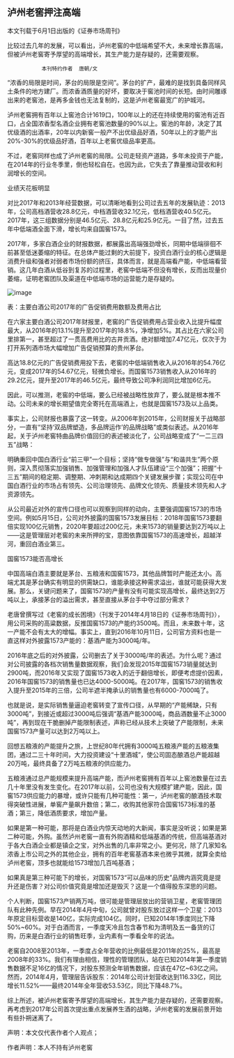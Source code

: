 ## 泸州老窖押注高端
本文刊载于6月1日出版的《证券市场周刊》

比较过去几年的发展，可以看出，泸州老窖的中低端希望不大，未来增长靠高端，但被泸州老窖寄予厚望的高端增长，其生产能力是存疑的，还需要观察。

               本刊特约作者  唐朝/文

“浓香的局限是时间，茅台的局限是空间”。茅台的扩产，最难的是找到具备同样风土条件的地方建厂。而浓香酒质量的好坏，要取决于窖池时间的长短。由时间雕琢出来的老窖池，是再多金钱也无法复制的，这是泸州老窖最宽广的护城河。



泸州老窖拥有百年以上窖池合计1619口，100年以上的还在持续使用的窖池有近百口，占全国浓香型名酒企业拥有老窖池数量的90%以上。窖池的年龄，决定了其优级酒的出酒率，20年以内新窖一般产不出优级品好酒，50年以上的才能产出20%-30%的优级品好酒，百年以上老窖优级品率更高。



不过，老窖同样也成了泸州老窖的局限。公司走轻资产道路，多年未投资于产能，在2014年的行业冬季里，倒也轻松自在。也因为此，它失去了靠量推动营收和利润增长的空间。

 

业绩天花板明显

对比2017年和2013年经营数据，可以清晰地看到公司过去五年的发展轨迹：2013年，公司高档酒营收28.8亿元，中档酒营收32.1亿元，低档酒营收40.5亿元。2017年，这三组数据分别是46.5亿元、28.8亿元和25.9亿元。一目了然，过去五年中低端酒全面下滑，增长均来自国窖1573。



2017年，多家白酒企业的财报数据，都展露出高端强劲增长，同期中低端徘徊不前甚至低迷萎缩的特征。在总体产能过剩的大前提下，投资白酒行业的核心逻辑是消费升级和强者对弱者市场份额的挤压，具体而言，就是高端看产能，中低端看营销。这几年白酒从低谷到复苏的过程里，老窖中低端不但没有增长，反而出现量价萎缩，证明老窖团队及渠道在中低端市场的运营能力是存疑的。  

![image](https://github.com/fengyumozhu/tsf/assets/6201828/7c7950bd-625f-4b91-8aed-cddcec1997af)


表：主要白酒公司2017年的广告促销费用数额及费用占比



在六家主要白酒公司2017年财报里，老窖的广告促销费用占营业收入比提升幅度最大，从2016年的13.1%提升至2017年的18.8%，净增加5%。其占比在六家公司里排第一，甚至超过了一贯高费用比的古井贡酒。绝对额增加7.47亿元，仅次于为打开系列酒市场大幅增加广告促销预算的贵州茅台。



高达18.8亿元的广告促销费用投下去，老窖的中低端销售收入从2016年的54.76亿元，变成2017年的54.67亿元，轻微负增长。而国窖1573销售收入从2016年的29.2亿元，提升至2017年的46.5亿元，最终导致公司净利润同比增加6亿元。



因此，可以推测，老窖的中低端，要么已经被战略性放弃了，要么就是根本推不动。公司未来的增长期望值完全寄托在高端酒上，也就是国窖1573及以上品类。



事实上，公司财报也暴露了这一转变。从2006年到2015年，公司财报关于战略部分，一直有“坚持‘双品牌塑造，多品牌运作’的品牌战略”或类似表述。从2016年起，关于泸州老窖特曲品牌价值回归的表述被淡化了，公司战略变成了“一二三四五”战略：



明确重回中国白酒行业“前三甲”一个目标；坚持“做专做强”与“和谐共生”两个原则，深入贯彻落实加强销售、加强管理和加强人才队伍建设“三个加强”；把握“十三五”期间的稳定期、调整期、冲刺期和达成期四个关键发展步骤；实现公司在中国白酒行业的市场占有领先、公司治理领先、品牌文化领先、质量技术领先和人才资源领先。



从公司最近对外的宣传口径也可以观察到同样的动向，主要强调国窖1573的市场空间。例如5月15日，公司对外披露的国窖1573发展目标：2018年国窖1573要翻倍实现100亿元销售，2020年要超过200亿元，未来1573的销量要达到2万吨以上——这是管理层对老窖的未来所押的宝，意图依靠国窖1573的高速增长，超越洋河，重回白酒业第三。

 

国窖1573能否高增长

中国高端白酒主要就是茅台、五粮液和国窖1573，其他品牌暂时产能还太小。高端尤其是茅台确实有明显的供需缺口，谁能承接这种需求溢出，谁就可能获得大发展。那么，关键问题来了，国窖1573的产量有没有可能实现高增长，最终达到2万吨以上，承接茅台的溢出需求，甚至直接从茅台手中夺过部分需求？ 



老唐曾撰写过《老窖的成长困境》（刊发于2014年4月18日的《证券市场周刊》），用公司采购的高粱数据，反推国窖1573的产能约3500吨。而且，未来数十年，这一产能不会有太大的增幅。事实上，直到2016年10月11日，公司官方资料也是一直这样对外披露1573产能的：基酒产能为3000吨/年。



2016年底之后的对外披露，公司删去了关于3000吨/年的表述。为什么呢？通过对公司披露的各档次销售量数据观察，我们会发现2015年国窖1573销量就达到2900吨，而2016年又实现了国窖1573收入的近于翻倍增长，即便考虑提价因素，2016年国窖1573的销售量也已达4000-5000吨。在2017年，国窖1573的销售收入提升至2015年的三倍，公司半遮半掩承认的销售量也有6000-7000吨了。



也就是说，是实际销售量逼迫老窖转变了宣传口径，从早期的“产能稀缺，只有3000吨”，到接近或超过3000吨后强调“基酒产能3000吨，商品酒数量不止3000吨”，再到现在干脆删掉产能限制表述，声称已经从技术上突破了产能限制，未来国窖1573产量可以达到2万吨以上。



回想五粮液的产能提升之旅，上世纪80年代拥有3000吨五粮液产能的五粮液集团，通过二三十年时间，大力投资建设“十里酒城”，使公司固态酿酒总产能超越20万吨，最终具备了2万吨五粮液的供应能力。



五粮液通过总产能规模来提升高端产能，而泸州老窖拥有百年以上窖池数量在过去几十年里没有发生变化。在2017年以前，公司也没有大规模扩建产能，因此，国窖1573供应能力的暴增，或许只能有几种可能性：第一，泸州老窖的酿酒技术取得突破性进展，单窖产量飙升数倍；第二，收购其他家符合国窖1573标准的基酒；第三，降低酒质要求，增加产量。



如果是第一种可能，那将是白酒业内惊天动地的大新闻，事实是没听说；如果是第二种可能，外购。虽然泸州老窖一直有外购酒精和低端基酒的传统，但高端基酒对于各大白酒企业都是镇企之宝，对外出售的几率非常之小。更何况，除了几家知名浓香上市公司之外的其他企业，拥有的百年老窖基酒本来也微乎其微，就算全卖给泸州老窖，顶多也就能给1573增加几百吨基酒；



如果真是第三种可能下的增长，对国窖1573“可以品味的历史”品牌内涵究竟是提升还是伤害？对公司价值究竟是增加还是毁灭？这是一个值得股东深思的问题。



个人判断，国窖1573产销两万吨，很可能是管理层放出的营销卫星，老窖管理团队有此种先例。早在2014年4月中旬，公司就曾对股东放过这样一个卫星：2013年原定目标营收是140亿，实际完成104亿。同时，已知2014年1季度同比下降50%~60%。对于白酒而言，一季度天冷且包含春节和为清明及五一备货的订购，历来是白酒行业的销售旺季，业内素有一季看全年的说法。



老窖自2008至2013年，一季度占全年营收的比例最低是2011年的25%，最高是2008年的33%。我们有理由相信，理性的管理团队，站在已知2014年第一季度销售数据不足16亿的情况下，对股东预测全年销售数据，应该在47亿~63亿之间。然而，2014年4月，管理层告诉股东：2014年公司计划营收达到116.33亿，同比增长11.52%——最终2014年全年营收53.53亿，同比下降48.7%。



综上所述，被泸州老窖寄予厚望的高端增长，其生产能力是存疑的，还需要观察。再考虑到2017年公司首次提出重点发展养生酒的战略，泸州老窖的发展前景开始有些扑朔迷离了。

声明：本文仅代表作者个人观点；

作者声明：本人不持有泸州老窖
